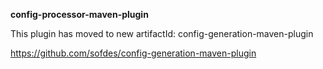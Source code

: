 **config-processor-maven-plugin**

This plugin has moved to new artifactId: config-generation-maven-plugin


https://github.com/sofdes/config-generation-maven-plugin
